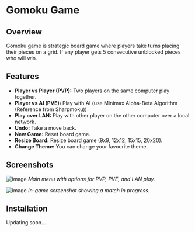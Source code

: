 # Gomoku Game

## Overview

Gomoku game is strategic board game where players take turns placing their pieces on a grid. 
If any player gets 5 consecutive unblocked pieces who will win.

## Features

- **Player vs Player (PVP):** Two players on the same computer play together. 
- **Player vs AI (PVE):** Play with AI (use Minimax Alpha-Beta Algorithm (Reference from Sharpmoku))
- **Play over LAN:** Play with other player on the other computer over a local network.
- **Undo:** Take a move back.
- **New Game:** Reset board game.
- **Resize Board:** Resize board game (9x9, 12x12, 15x15, 20x20).
- **Change Theme:** You can change your favourite theme.

## Screenshots

![image](https://github.com/user-attachments/assets/4f0f3986-53fb-43fe-b19a-44d1410f57f4)
*Main menu with options for PVP, PVE, and LAN play.*

![image](https://github.com/user-attachments/assets/a1655b3c-3991-4734-a86a-6b47216cf42a)
*In-game screenshot showing a match in progress.*

## Installation
Updating soon...
